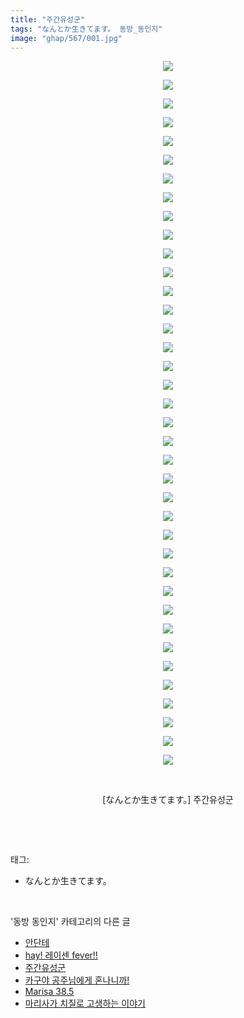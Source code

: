 ```yaml
---
title: "주간유성군"
tags: "なんとか生きてます。 동방_동인지"
image: "ghap/567/001.jpg"
---
```

<div class="article">
<p style="text-align: center; clear: none; float: none;"><img src="{{ site.nasurl }}/ghap/567/001.jpg"/></p>
<p style="text-align: center; clear: none; float: none;"><img src="{{ site.nasurl }}/ghap/567/002.jpg"/></p>
<p style="text-align: center; clear: none; float: none;"><img src="{{ site.nasurl }}/ghap/567/003.jpg"/></p>
<p style="text-align: center; clear: none; float: none;"><img src="{{ site.nasurl }}/ghap/567/004.jpg"/></p>
<p style="text-align: center; clear: none; float: none;"><img src="{{ site.nasurl }}/ghap/567/005.jpg"/></p>
<p style="text-align: center; clear: none; float: none;"><img src="{{ site.nasurl }}/ghap/567/006.jpg"/></p>
<p style="text-align: center; clear: none; float: none;"><img src="{{ site.nasurl }}/ghap/567/007.jpg"/></p>
<p style="text-align: center; clear: none; float: none;"><img src="{{ site.nasurl }}/ghap/567/008.jpg"/></p>
<p style="text-align: center; clear: none; float: none;"><img src="{{ site.nasurl }}/ghap/567/009.jpg"/></p>
<p style="text-align: center; clear: none; float: none;"><img src="{{ site.nasurl }}/ghap/567/010.jpg"/></p>
<p style="text-align: center; clear: none; float: none;"><img src="{{ site.nasurl }}/ghap/567/011.jpg"/></p>
<p style="text-align: center; clear: none; float: none;"><img src="{{ site.nasurl }}/ghap/567/012.jpg"/></p>
<p style="text-align: center; clear: none; float: none;"><img src="{{ site.nasurl }}/ghap/567/013.jpg"/></p>
<p style="text-align: center; clear: none; float: none;"><img src="{{ site.nasurl }}/ghap/567/014.jpg"/></p>
<p style="text-align: center; clear: none; float: none;"><img src="{{ site.nasurl }}/ghap/567/015.jpg"/></p>
<p style="text-align: center; clear: none; float: none;"><img src="{{ site.nasurl }}/ghap/567/016.jpg"/></p>
<p style="text-align: center; clear: none; float: none;"><img src="{{ site.nasurl }}/ghap/567/017.jpg"/></p>
<p style="text-align: center; clear: none; float: none;"><img src="{{ site.nasurl }}/ghap/567/018.jpg"/></p>
<p style="text-align: center; clear: none; float: none;"><img src="{{ site.nasurl }}/ghap/567/019.jpg"/></p>
<p style="text-align: center; clear: none; float: none;"><img src="{{ site.nasurl }}/ghap/567/020.jpg"/></p>
<p style="text-align: center; clear: none; float: none;"><img src="{{ site.nasurl }}/ghap/567/021.jpg"/></p>
<p style="text-align: center; clear: none; float: none;"><img src="{{ site.nasurl }}/ghap/567/022.jpg"/></p>
<p style="text-align: center; clear: none; float: none;"><img src="{{ site.nasurl }}/ghap/567/023.jpg"/></p>
<p style="text-align: center; clear: none; float: none;"><img src="{{ site.nasurl }}/ghap/567/024.jpg"/></p>
<p style="text-align: center; clear: none; float: none;"><img src="{{ site.nasurl }}/ghap/567/025.jpg"/></p>
<p style="text-align: center; clear: none; float: none;"><img src="{{ site.nasurl }}/ghap/567/026.jpg"/></p>
<p style="text-align: center; clear: none; float: none;"><img src="{{ site.nasurl }}/ghap/567/027.jpg"/></p>
<p style="text-align: center; clear: none; float: none;"><img src="{{ site.nasurl }}/ghap/567/028.jpg"/></p>
<p style="text-align: center; clear: none; float: none;"><img src="{{ site.nasurl }}/ghap/567/029.jpg"/></p>
<p style="text-align: center; clear: none; float: none;"><img src="{{ site.nasurl }}/ghap/567/030.jpg"/></p>
<p style="text-align: center; clear: none; float: none;"><img src="{{ site.nasurl }}/ghap/567/031.jpg"/></p>
<p style="text-align: center; clear: none; float: none;"><img src="{{ site.nasurl }}/ghap/567/032.jpg"/></p>
<p style="text-align: center; clear: none; float: none;"><img src="{{ site.nasurl }}/ghap/567/033.jpg"/></p>
<p style="text-align: center; clear: none; float: none;"><img src="{{ site.nasurl }}/ghap/567/034.jpg"/></p>
<p style="text-align: center; clear: none; float: none;"><img src="{{ site.nasurl }}/ghap/567/035.jpg"/></p>
<p style="text-align: center; clear: none; float: none;"><img src="{{ site.nasurl }}/ghap/567/036.jpg"/></p>
<p style="text-align: center; clear: none; float: none;"><img src="{{ site.nasurl }}/ghap/567/037.jpg"/></p>
<p style="text-align: center; clear: none; float: none;"><img src="{{ site.nasurl }}/ghap/567/038.jpg"/></p>
<p style="text-align: center; clear: none; float: none;"><br/></p>
<p style="text-align: center; clear: none; float: none;">[なんとか生きてます。] 주간유성군</p>
<p><br/></p>
</div><br/>
<div class="tagTrail">
<p>태그: </p>
<ul>
<li>なんとか生きてます。</li>
</ul>
</div><br/>
<div class="another">
<p>'동방 동인지' 카테고리의 다른 글</p>
<ul>
<li><a href="/2016-06-26-ghap_569">안단테</a></li>
<li><a href="/2016-06-26-ghap_568">hay! 레이센 fever!!</a></li>
<li><a href="/2016-06-26-ghap_567">주간유성군</a></li>
<li><a href="/2016-06-26-ghap_566">카구야 공주님에게 혼나니까!</a></li>
<li><a href="/2016-06-26-ghap_565">Marisa 38.5</a></li>
<li><a href="/2016-06-26-ghap_564">마리사가 치질로 고생하는 이야기</a></li>
</ul>
</div><br/>
<div class="cb_module cb_fluid">
<div class="cb_wrt cb_profile">
</div><!-- commentList close -->
</div><br/>
